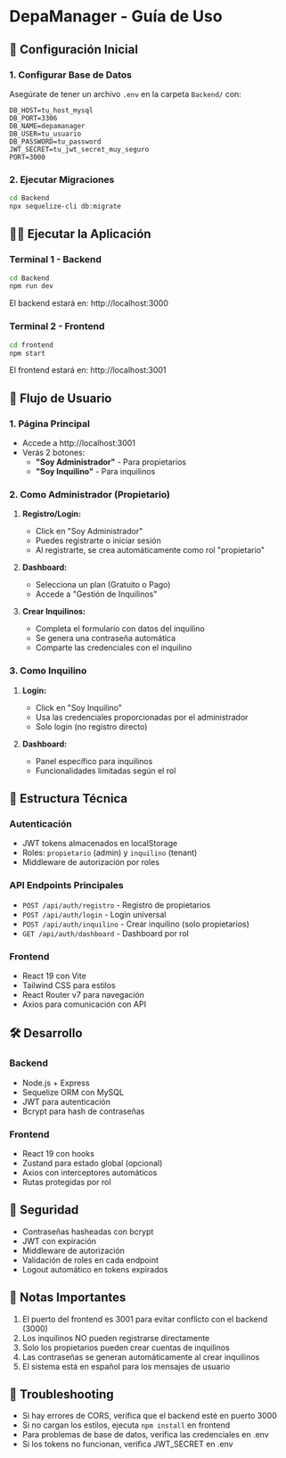 # DepaManager - Guía de Uso

## 🚀 Configuración Inicial

### 1. Configurar Base de Datos
Asegúrate de tener un archivo `.env` en la carpeta `Backend/` con:
```
DB_HOST=tu_host_mysql
DB_PORT=3306
DB_NAME=depamanager
DB_USER=tu_usuario
DB_PASSWORD=tu_password
JWT_SECRET=tu_jwt_secret_muy_seguro
PORT=3000
```

### 2. Ejecutar Migraciones
```bash
cd Backend
npx sequelize-cli db:migrate
```

## 🏃‍♂️ Ejecutar la Aplicación

### Terminal 1 - Backend
```bash
cd Backend
npm run dev
```
El backend estará en: http://localhost:3000

### Terminal 2 - Frontend  
```bash
cd frontend
npm start
```
El frontend estará en: http://localhost:3001

## 📱 Flujo de Usuario

### 1. Página Principal
- Accede a http://localhost:3001
- Verás 2 botones:
  - **"Soy Administrador"** - Para propietarios
  - **"Soy Inquilino"** - Para inquilinos

### 2. Como Administrador (Propietario)
1. **Registro/Login:**
   - Click en "Soy Administrador"
   - Puedes registrarte o iniciar sesión
   - Al registrarte, se crea automáticamente como rol "propietario"

2. **Dashboard:**
   - Selecciona un plan (Gratuito o Pago)
   - Accede a "Gestión de Inquilinos"

3. **Crear Inquilinos:**
   - Completa el formulario con datos del inquilino
   - Se genera una contraseña automática
   - Comparte las credenciales con el inquilino

### 3. Como Inquilino
1. **Login:**
   - Click en "Soy Inquilino"
   - Usa las credenciales proporcionadas por el administrador
   - Solo login (no registro directo)

2. **Dashboard:**
   - Panel específico para inquilinos
   - Funcionalidades limitadas según el rol

## 🔧 Estructura Técnica

### Autenticación
- JWT tokens almacenados en localStorage
- Roles: `propietario` (admin) y `inquilino` (tenant)
- Middleware de autorización por roles

### API Endpoints Principales
- `POST /api/auth/registro` - Registro de propietarios
- `POST /api/auth/login` - Login universal
- `POST /api/auth/inquilino` - Crear inquilino (solo propietarios)
- `GET /api/auth/dashboard` - Dashboard por rol

### Frontend
- React 19 con Vite
- Tailwind CSS para estilos
- React Router v7 para navegación
- Axios para comunicación con API

## 🛠️ Desarrollo

### Backend
- Node.js + Express
- Sequelize ORM con MySQL
- JWT para autenticación
- Bcrypt para hash de contraseñas

### Frontend
- React 19 con hooks
- Zustand para estado global (opcional)
- Axios con interceptores automáticos
- Rutas protegidas por rol

## 🔐 Seguridad

- Contraseñas hasheadas con bcrypt
- JWT con expiración
- Middleware de autorización
- Validación de roles en cada endpoint
- Logout automático en tokens expirados

## 📝 Notas Importantes

1. El puerto del frontend es 3001 para evitar conflicto con el backend (3000)
2. Los inquilinos NO pueden registrarse directamente
3. Solo los propietarios pueden crear cuentas de inquilinos
4. Las contraseñas se generan automáticamente al crear inquilinos
5. El sistema está en español para los mensajes de usuario

## 🐛 Troubleshooting

- Si hay errores de CORS, verifica que el backend esté en puerto 3000
- Si no cargan los estilos, ejecuta `npm install` en frontend
- Para problemas de base de datos, verifica las credenciales en .env
- Si los tokens no funcionan, verifica JWT_SECRET en .env